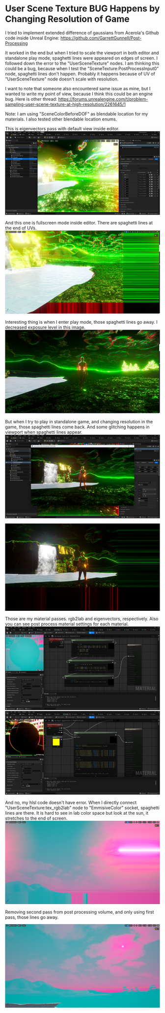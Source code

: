 # User Scene Texture BUG Happens by Changing Resolution of Game

I tried to implement extended difference of gaussians from Acerola's Github code inside Unreal Engine: https://github.com/GarrettGunnell/Post-Processing

It worked in the end but when I tried to scale the viewport in both editor and standalone play mode, spaghetti lines were appeared on edges of screen. I followed down the error to the "UserSceneTexture" nodes. I am thinking this could be a bug, because when I test the "SceneTexture:PostProcessInput0" node, spaghetti lines don't happen. Probably it happens because of UV of "UserSceneTexture" node doesn't scale with resolution.

I want to note that someone also encountered same issue as mine, but I wanted to write my point of view, because I think this could be an engine bug. Here is other thread: https://forums.unrealengine.com/t/problem-sampling-user-scene-texture-at-high-resolution/2261645/1

Note: I am using "SceneColorBeforeDOF" as blendable location for my materials. I also tested other blendable location enums.

This is eigenvectors pass with default view inside editor.
![Editor Default Viewport Eigenvectors Pass|690x371](https://raw.githubusercontent.com/Warwlock/ImagesForUserSceneTextureBUG/refs/heads/main/Screenshot%202025-02-14%20113748.png)


And this one is fullscreen mode inside editor. There are spaghetti lines at the end of UVs.
![Fullscreen Editor Spaghetti Lines|690x372](https://github.com/Warwlock/ImagesForUserSceneTextureBUG/blob/main/Screenshot%202025-02-14%20113918.png?raw=true)

Interesting thing is when I enter play mode, those spaghetti lines go away. I decreased exposure level in this image.
![Fullscreen Play Mode Inside Editor|690x372](https://github.com/Warwlock/ImagesForUserSceneTextureBUG/blob/main/Screenshot%202025-02-14%20114412.png?raw=true)


But when I try to play in standalone game, and changing resolution in the game, those spaghetti lines come back. And some glitching happens in viewport when spaghetti lines appear.
![720p windowed Standalone Game Mode|690x370, 50%](https://github.com/Warwlock/ImagesForUserSceneTextureBUG/blob/main/Screenshot%202025-02-14%20114821.png?raw=true)

![FullScreen 1080p Standalone Game Mode|690x387, 50%](https://github.com/Warwlock/ImagesForUserSceneTextureBUG/blob/main/Screenshot%202025-02-14%20114842.png?raw=true)


Those are my material passes. rgb2lab and eigenvectors, respectively. Also you can see post process material settings for each material.
![Rgb2Lab Pass|690x371, 75%](https://github.com/Warwlock/ImagesForUserSceneTextureBUG/blob/main/Screenshot%202025-02-14%20115855.png?raw=true)
![Eigenvectors pass|690x371, 75%](https://github.com/Warwlock/ImagesForUserSceneTextureBUG/blob/main/Screenshot%202025-02-14%20115919.png?raw=true)


And no, my hlsl code doesn't have error. When I directly connect "UserSceneTexture:tex_rgb2lab" node to "EmmisiveColor" socket, spaghetti lines are there. It is hard to see in lab color space but look at the sun, it stretches to the end of screen.
![Rgb2Lab image but using two passes with UserSceneTexture|690x370, 100%](https://github.com/Warwlock/ImagesForUserSceneTextureBUG/blob/main/Screenshot%202025-02-14%20120229.png?raw=true)

Removing second pass from post processing volume, and only using first pass, those lines go away.

![Rgb2Lab image but only one pass without any UserSceneTexture|690x370, 100%](https://github.com/Warwlock/ImagesForUserSceneTextureBUG/blob/main/Screenshot%202025-02-14%20120513.png?raw=true)
